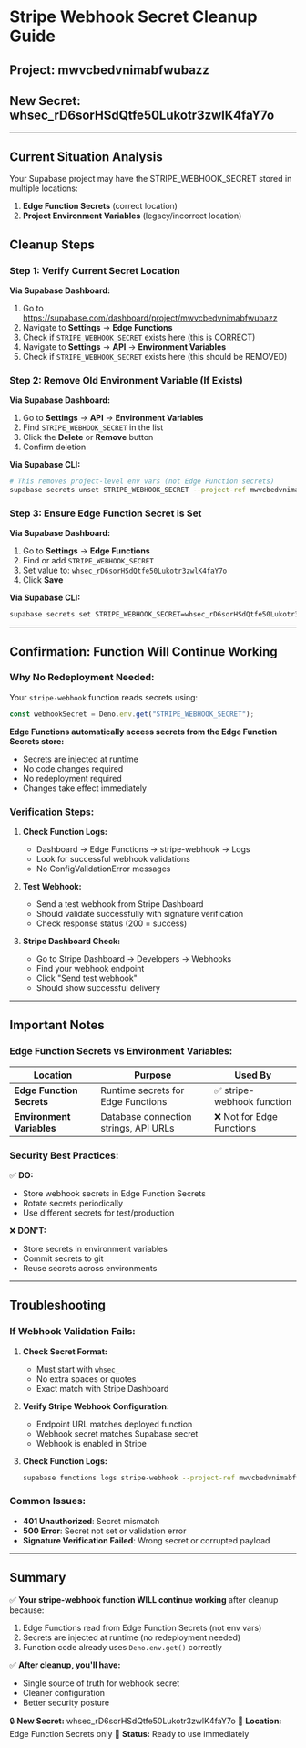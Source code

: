 # Stripe Webhook Secret Cleanup Guide

## Project: mwvcbedvnimabfwubazz
## New Secret: whsec_rD6sorHSdQtfe50Lukotr3zwlK4faY7o

---

## Current Situation Analysis

Your Supabase project may have the STRIPE_WEBHOOK_SECRET stored in multiple locations:
1. **Edge Function Secrets** (correct location)
2. **Project Environment Variables** (legacy/incorrect location)

## Cleanup Steps

### Step 1: Verify Current Secret Location

**Via Supabase Dashboard:**
1. Go to https://supabase.com/dashboard/project/mwvcbedvnimabfwubazz
2. Navigate to **Settings** → **Edge Functions**
3. Check if `STRIPE_WEBHOOK_SECRET` exists here (this is CORRECT)
4. Navigate to **Settings** → **API** → **Environment Variables**
5. Check if `STRIPE_WEBHOOK_SECRET` exists here (this should be REMOVED)

### Step 2: Remove Old Environment Variable (If Exists)

**Via Supabase Dashboard:**
1. Go to **Settings** → **API** → **Environment Variables**
2. Find `STRIPE_WEBHOOK_SECRET` in the list
3. Click the **Delete** or **Remove** button
4. Confirm deletion

**Via Supabase CLI:**
```bash
# This removes project-level env vars (not Edge Function secrets)
supabase secrets unset STRIPE_WEBHOOK_SECRET --project-ref mwvcbedvnimabfwubazz
```

### Step 3: Ensure Edge Function Secret is Set

**Via Supabase Dashboard:**
1. Go to **Settings** → **Edge Functions**
2. Find or add `STRIPE_WEBHOOK_SECRET`
3. Set value to: `whsec_rD6sorHSdQtfe50Lukotr3zwlK4faY7o`
4. Click **Save**

**Via Supabase CLI:**
```bash
supabase secrets set STRIPE_WEBHOOK_SECRET=whsec_rD6sorHSdQtfe50Lukotr3zwlK4faY7o --project-ref mwvcbedvnimabfwubazz
```

---

## Confirmation: Function Will Continue Working

### Why No Redeployment Needed:

Your `stripe-webhook` function reads secrets using:
```typescript
const webhookSecret = Deno.env.get("STRIPE_WEBHOOK_SECRET");
```

**Edge Functions automatically access secrets from the Edge Function Secrets store:**
- Secrets are injected at runtime
- No code changes required
- No redeployment required
- Changes take effect immediately

### Verification Steps:

1. **Check Function Logs:**
   - Dashboard → Edge Functions → stripe-webhook → Logs
   - Look for successful webhook validations
   - No ConfigValidationError messages

2. **Test Webhook:**
   - Send a test webhook from Stripe Dashboard
   - Should validate successfully with signature verification
   - Check response status (200 = success)

3. **Stripe Dashboard Check:**
   - Go to Stripe Dashboard → Developers → Webhooks
   - Find your webhook endpoint
   - Click "Send test webhook"
   - Should show successful delivery

---

## Important Notes

### Edge Function Secrets vs Environment Variables:

| Location | Purpose | Used By |
|----------|---------|---------|
| **Edge Function Secrets** | Runtime secrets for Edge Functions | ✅ stripe-webhook function |
| **Environment Variables** | Database connection strings, API URLs | ❌ Not for Edge Functions |

### Security Best Practices:

✅ **DO:**
- Store webhook secrets in Edge Function Secrets
- Rotate secrets periodically
- Use different secrets for test/production

❌ **DON'T:**
- Store secrets in environment variables
- Commit secrets to git
- Reuse secrets across environments

---

## Troubleshooting

### If Webhook Validation Fails:

1. **Check Secret Format:**
   - Must start with `whsec_`
   - No extra spaces or quotes
   - Exact match with Stripe Dashboard

2. **Verify Stripe Webhook Configuration:**
   - Endpoint URL matches deployed function
   - Webhook secret matches Supabase secret
   - Webhook is enabled in Stripe

3. **Check Function Logs:**
   ```bash
   supabase functions logs stripe-webhook --project-ref mwvcbedvnimabfwubazz
   ```

### Common Issues:

- **401 Unauthorized**: Secret mismatch
- **500 Error**: Secret not set or validation error
- **Signature Verification Failed**: Wrong secret or corrupted payload

---

## Summary

✅ **Your stripe-webhook function WILL continue working** after cleanup because:
1. Edge Functions read from Edge Function Secrets (not env vars)
2. Secrets are injected at runtime (no redeployment needed)
3. Function code already uses `Deno.env.get()` correctly

✅ **After cleanup, you'll have:**
- Single source of truth for webhook secret
- Cleaner configuration
- Better security posture

🔒 **New Secret:** whsec_rD6sorHSdQtfe50Lukotr3zwlK4faY7o
📍 **Location:** Edge Function Secrets only
🚀 **Status:** Ready to use immediately
